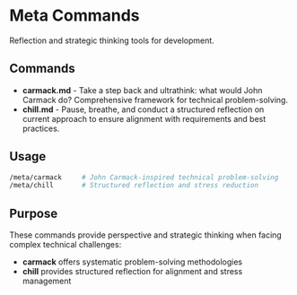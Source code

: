 # Meta Commands

Reflection and strategic thinking tools for development.

## Commands

- **carmack.md** - Take a step back and ultrathink: what would John Carmack do? Comprehensive framework for technical problem-solving.
- **chill.md** - Pause, breathe, and conduct a structured reflection on current approach to ensure alignment with requirements and best practices.

## Usage

```bash
/meta/carmack     # John Carmack-inspired technical problem-solving
/meta/chill       # Structured reflection and stress reduction
```

## Purpose

These commands provide perspective and strategic thinking when facing complex technical challenges:
- **carmack** offers systematic problem-solving methodologies
- **chill** provides structured reflection for alignment and stress management